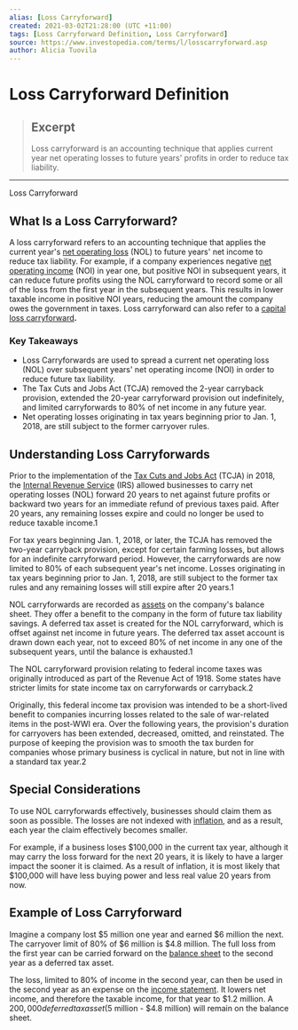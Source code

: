 ```yaml
---
alias: [Loss Carryforward]
created: 2021-03-02T21:28:00 (UTC +11:00)
tags: [Loss Carryforward Definition, Loss Carryforward]
source: https://www.investopedia.com/terms/l/losscarryforward.asp
author: Alicia Tuovila
---
```


# Loss Carryforward Definition

> ## Excerpt
> Loss carryforward is an accounting technique that applies current year net operating losses to future years' profits in order to reduce tax liability.

---

Loss Carryforward
## What Is a Loss Carryforward?

A loss carryforward refers to an accounting technique that applies the current year's [net operating loss](https://www.investopedia.com/terms/n/netoperatingloss.asp) (NOL) to future years' net income to reduce tax liability. For example, if a company experiences negative [net operating income](https://www.investopedia.com/terms/n/noi.asp) (NOI) in year one, but positive NOI in subsequent years, it can reduce future profits using the NOL carryforward to record some or all of the loss from the first year in the subsequent years. This results in lower taxable income in positive NOI years, reducing the amount the company owes the government in taxes. Loss carryforward can also refer to a [capital loss carryforward](https://www.investopedia.com/terms/c/capital-loss-carryover.asp)**.**

### Key Takeaways

-   Loss Carryforwards are used to spread a current net operating loss (NOL) over subsequent years' net operating income (NOI) in order to reduce future tax liability.
-   The Tax Cuts and Jobs Act (TCJA) removed the 2-year carryback provision, extended the 20-year carryforward provision out indefinitely, and limited carryforwards to 80% of net income in any future year.
-   Net operating losses originating in tax years beginning prior to Jan. 1, 2018, are still subject to the former carryover rules.

## Understanding Loss Carryforwards

Prior to the implementation of the [Tax Cuts and Jobs Act](https://www.investopedia.com/taxes/trumps-tax-reform-plan-explained/) (TCJA) in 2018, the [Internal Revenue Service](https://www.investopedia.com/terms/i/irs.asp) (IRS) allowed businesses to carry net operating losses (NOL) forward 20 years to net against future profits or backward two years for an immediate refund of previous taxes paid. After 20 years, any remaining losses expire and could no longer be used to reduce taxable income.1

For tax years beginning Jan. 1, 2018, or later, the TCJA has removed the two-year carryback provision, except for certain farming losses, but allows for an indefinite carryforward period. However, the carryforwards are now limited to 80% of each subsequent year's net income. Losses originating in tax years beginning prior to Jan. 1, 2018, are still subject to the former tax rules and any remaining losses will still expire after 20 years.1

NOL carryforwards are recorded as [assets](https://www.investopedia.com/terms/a/asset.asp) on the company's balance sheet. They offer a benefit to the company in the form of future tax liability savings. A deferred tax asset is created for the NOL carryforward, which is offset against net income in future years. The deferred tax asset account is drawn down each year, not to exceed 80% of net income in any one of the subsequent years, until the balance is exhausted.1

The NOL carryforward provision relating to federal income taxes was originally introduced as part of the Revenue Act of 1918. Some states have stricter limits for state income tax on carryforwards or carryback.2

Originally, this federal income tax provision was intended to be a short-lived benefit to companies incurring losses related to the sale of war-related items in the post-WWI era. Over the following years, the provision's duration for carryovers has been extended, decreased, omitted, and reinstated. The purpose of keeping the provision was to smooth the tax burden for companies whose primary business is cyclical in nature, but not in line with a standard tax year.2

## Special Considerations

To use NOL carryforwards effectively, businesses should claim them as soon as possible. The losses are not indexed with [inflation](https://www.investopedia.com/terms/i/inflation.asp), and as a result, each year the claim effectively becomes smaller.

For example, if a business loses $100,000 in the current tax year, although it may carry the loss forward for the next 20 years, it is likely to have a larger impact the sooner it is claimed. As a result of inflation, it is most likely that $100,000 will have less buying power and less real value 20 years from now.

## Example of Loss Carryforward

Imagine a company lost $5 million one year and earned $6 million the next. The carryover limit of 80% of $6 million is $4.8 million. The full loss from the first year can be carried forward on the [balance sheet](https://www.investopedia.com/terms/b/balancesheet.asp) to the second year as a deferred tax asset.

The loss, limited to 80% of income in the second year, can then be used in the second year as an expense on the [income statement](https://www.investopedia.com/terms/i/incomestatement.asp). It lowers net income, and therefore the taxable income, for that year to $1.2 million. A $200,000 deferred tax asset ($5 million - $4.8 million) will remain on the balance sheet.
